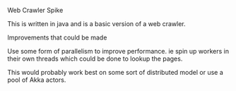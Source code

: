 Web Crawler Spike

This is written in java and is a basic version of a web crawler.



Improvements that could be made

Use some form of parallelism to improve performance. ie spin up workers in their own threads which could be done to lookup the pages.

This would probably work best on some sort of distributed model or use a pool of Akka actors.